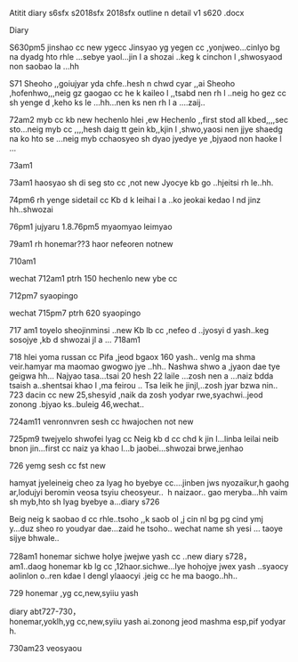 Atitit diary s6sfx s2018sfx 2018sfx outline n detail v1 s620 .docx


Diary


 

S630pm5 jinshao cc new ygecc
Jinsyao yg yegen cc ,yonjweo...cinlyo bg na dyadg hto rhle ...sebye yaol...jin l a shozai ..keg k cinchon l ,shwosyaod non saobao la ...hh


S71
Sheoho ,,goiujyar yda chfe..hesh n chwd cyar ,,ai
Sheoho ,hofenhwo,,,neig gz gaogao cc he k kaileo l ,,tsabd nen rh l ..neig ho gez cc sh yenge d ,keho ks le ...hh...nen ks nen rh l a ....zaij..


72am2  myb cc kb new hechenlo
 hlei ,ew
Hechenlo ,,first stod all kbed,,,,sec sto...neig myb cc ,,,,hesh daig tt gein kb,,kjin l ,shwo,yaosi nen jjye shaedg na ko hto se ...neig myb cchaosyeo sh dyao jyedye ye ,bjyaod non haoke l ...





73am1

73am1 haosyao sh di seg sto cc ,not new
Jyocye kb go ..hjeitsi rh le..hh.

74pm6  rh yenge sidetail cc
Kb d k leihai l a ..ko jeokai  kedao l nd jinz hh..shwozai


76pm1   jujyaru  1.8.76pm5	myaomyao  leimyao	


79am1  rh honemar??3 haor nefeoren notnew



710am1


wechat	712am1	ptrh	150	hechenlo new ybe cc


712pm7  syaopingo


wechat	715pm7	ptrh	620	syaopingo	


717 am1 toyelo sheojinminsi ..new
Kb lb cc ,nefeo d ..jyosyi d yash..keg sosojye ,kb d shwozai jl a ...
718am1


718 hlei yoma russan cc 
Pifa ,jeod bgaox  160 yash..  venlg ma shma veir.hamyar ma maomao gwogwo jye ..hh..
Nashwa shwo a ,jyaon dae tye geigwa hh...
Najyao tasa...tsai 20 hesh 22 laile ...zosh nen a ...naiz bdda tsaish  a..shentsai khao l ,ma feirou ..
Tsa leik he jinjl,..zosh jyar bzwa nin..
723 dacin cc new
25,shesyid ,naik da zosh yodyar rwe,syachwi..jeod zonong .bjyao ks..buleig 46,wechat..

724am11 venronnvren sesh cc hwajochen not new


725pm9  twejyelo  shwofei lyag  cc
Neig kb d cc chd k jin l...linba leilai neib bnon jin...first cc naiz ya khao l...b jaobei...shwozai brwe,jenhao 


726 yemg sesh cc fst new

hamyat jyeleineig cheo za lyag ho byebye cc....jinben jws nyozaikur,h gaohgar,lodujyi beromin veosa tsyiu cheosyeur..  h naizaor.. gao meryba...hh vaim sh myb,hto sh lyag byebye a...diary s726 

Beig neig k saobao d cc rhle..tsoho ,,k saob ol ,j cin nl  bg pg cind ymj y...duz sheo ro youdyar dae...zaid he tsoho..  wechat name sh  yesi ...  taoye sijye bhwale..


728am1 honemar sichwe holye jwejwe yash cc ..new
diary s728，am1..daog honemar kb lg cc ,12haor.sichwe...lye hohojye jwex yash ..syaocyaolinlon o..ren kdae l dengl ylaaocyi .jeig cc he ma baogo..hh.. 




729 honemar ,yg cc,new,syiiu yash

diary abt727-730，honemar,yoklh,yg cc,new,syiiu yash ai.zonong jeod mashma esp,pif yodyar h. 

730am23  veosyaou

